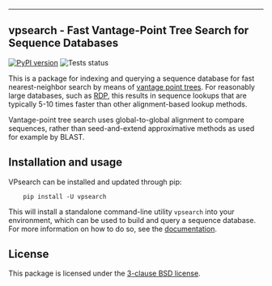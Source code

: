 ----------------------------------------------------------------
vpsearch - Fast Vantage-Point Tree Search for Sequence Databases
----------------------------------------------------------------

[![PyPI version](https://badge.fury.io/py/vpsearch.svg)](https://badge.fury.io/py/vpsearch)
![Tests status](https://github.com/enthought/vpsearch/actions/workflows/run-tests.yaml/badge.svg?event=push)

This is a package for indexing and querying a sequence database for fast
nearest-neighbor search by means of [vantage point
trees](https://en.wikipedia.org/wiki/Vantage-point_tree). For reasonably large
databases, such as [RDP](https://rdp.cme.msu.edu/), this results in sequence
lookups that are typically 5-10 times faster than other alignment-based lookup
methods.

Vantage-point tree search uses global-to-global alignment to compare sequences,
rather than seed-and-extend approximative methods as used for example by
BLAST.

## Installation and usage

VPsearch can be installed and updated through pip:
```console
    pip install -U vpsearch
```

This will install a standalone command-line utility `vpsearch` into your
environment, which can be used to build and query a sequence database. For more information on how to do so, see the [documentation](https://vpsearch.readthedocs.io/en/latest/).

## License

This package is licensed under the [3-clause BSD license](LICENSE).

